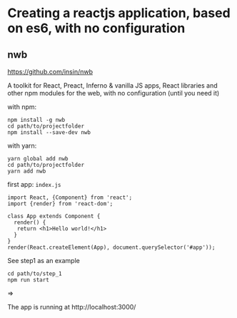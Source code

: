 # Creating a reactjs application, based on es6, with no configuration

## nwb

https://github.com/insin/nwb

A toolkit for React, Preact, Inferno & vanilla JS apps, React libraries and other npm modules for the web, with no configuration (until you need it)

with npm:

    npm install -g nwb
    cd path/to/projectfolder
    npm install --save-dev nwb

with yarn:

    yarn global add nwb
    cd path/to/projectfolder
    yarn add nwb

first app:
`index.js`

    import React, {Component} from 'react';
    import {render} from 'react-dom';

    class App extends Component {
      render() {
       return <h1>Hello world!</h1>
      }
    }
    render(React.createElement(App), document.querySelector('#app'));


See step1 as an example

    cd path/to/step_1
    npm run start

  =>

  The app is running at http://localhost:3000/
